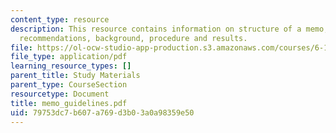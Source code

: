 ```yaml
---
content_type: resource
description: This resource contains information on structure of a memo, summary and
  recommendations, background, procedure and results.
file: https://ol-ocw-studio-app-production.s3.amazonaws.com/courses/6-163-strobe-project-laboratory-fall-2005/79753dc7b607a769d3b03a0a98359e50_memo_guidelines.pdf
file_type: application/pdf
learning_resource_types: []
parent_title: Study Materials
parent_type: CourseSection
resourcetype: Document
title: memo_guidelines.pdf
uid: 79753dc7-b607-a769-d3b0-3a0a98359e50
---
```

